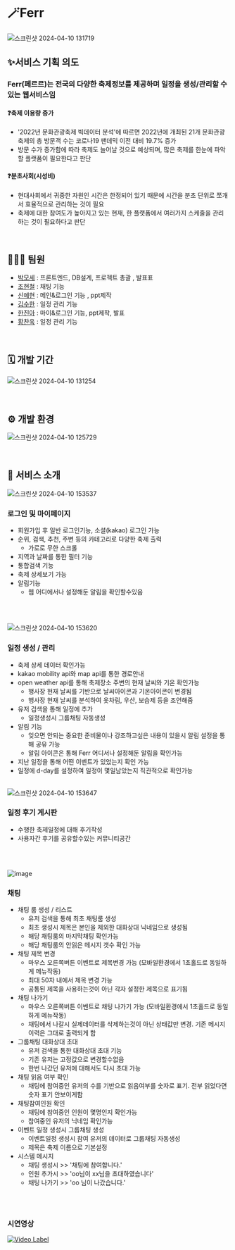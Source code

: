 # 🪄Ferr
![스크린샷 2024-04-10 131719](https://github.com/whguscjf22/test-java/assets/154101627/11982c23-3f10-415a-93cd-7374e103cd03)

## ✨서비스 기획 의도
### Ferr(페르르)는 전국의 다양한 축제정보를 제공하며 일정을 생성/관리할 수 있는 웹서비스임
#### ❓축제 이용량 증가
- '2022년 문화관광축제 빅데이터 분석'에 따르면 2022년에 개최된 21개 문화관광축제의 총 방문객 수는 코로나19 팬데믹 이전 대비 19.7% 증가
- 방문 수가 증가함에 따라 축제도 늘어날 것으로 예상되며, 많은 축제를 한눈에 파악할 플랫폼이 필요한다고 판단

#### ❓분초사회(시성비)
- 현대사회에서 귀중한 자원인 시간은 한정되어 있기 때문에 시간을 분초 단위로 쪼개서 효율적으로 관리하는 것이 필요
- 축제에 대한 참여도가 높아지고 있는 현재, 한 플랫폼에서 여러가지 스케줄을 관리하는 것이 필요하다고 판단


<br>

## 👨‍👧‍👧 팀원
- [박모세](https://github.com/m0p4rk) : 프론트엔드, DB설계, 프로젝트 총괄 , 발표표
- [조현철](https://github.com/whguscjf22) : 채팅 기능
- [신예현](https://github.com/yerongshin) :  메인&로그인 기능 , ppt제작
- [김수한](https://github.com/tiger9397) : 일정 관리 기능
- [한진아](https://github.com/jina0625) : 마이&로그인 기능, ppt제작, 발표
- [황찬욱](https://github.com/ghkd1330) : 일정 관리 기능

<br>

## 🗓 개발 기간
![스크린샷 2024-04-10 131254](https://github.com/whguscjf22/test-java/assets/154101627/a848e43b-8019-4448-b2da-f25d93f86ea0)


<br>

## ⚙ 개발 환경
![스크린샷 2024-04-10 125729](https://github.com/whguscjf22/test-java/assets/154101627/1cbfb669-0306-4972-8306-8977e9d94fcc)




<br>

## 🧬 서비스 소개
![스크린샷 2024-04-10 153537](https://github.com/whguscjf22/test-java/assets/154101627/1059a9d2-8d26-4d6f-bc9f-fadafccdc659)


### 로그인 및 마이페이지

- 회원가입 후 일반 로그인기능, 소셜(kakao) 로그인 가능
- 순위, 검색, 추천, 주변 등의 카테고리로 다양한 축제 출력
  - 가로로 무한 스크롤
- 지역과 날짜를 통한 필터 기능
- 통합검색 기능
- 축제 상세보기 가능
- 알림기능
  - 웹 어디에서나 설정해둔 알림을 확인할수있음

<br><br>

![스크린샷 2024-04-10 153620](https://github.com/whguscjf22/test-java/assets/154101627/7ac238d0-3a8a-4075-8251-c00f9e79cca7)



### 일정 생성 / 관리

- 축제 상세 데이터 확인가능
- kakao mobility api와 map api를 통한 경로안내
- open weather api를 통해 축제장소 주변의 현재 날씨와 기온 확인가능
  - 행사장 현재 날씨를 기반으로 날씨아이콘과 기온아이콘이 변경됨
  - 행사장 현재 날씨를 분석하여 옷차림, 우산, 보습제 등을 조언해줌
- 유저 검색을 통해 일정에 추가
  - 일정생성시 그룹채팅 자동생성
- 알림 기능
   - 잊으면 안되는 중요한 준비물이나 강조하고싶은 내용이 있을시 알림 설정을 통해 공유 가능
   - 알림 아이콘은 통해 Ferr 어디서나 설정해둔 알림을 확인가능
- 지난 일정을 통해 어떤 이벤트가 있었는지 확인 가능
- 일정에 d-day를 설정하여 일정이 몇일남았는지 직관적으로 확인가능
<br><br>

![스크린샷 2024-04-10 153647](https://github.com/whguscjf22/test-java/assets/154101627/e5e4f10b-e86f-40f5-ae01-f1e425f218ee)


### 일정 후기 게시판

- 수행한 축제일정에 대해 후기작성
- 사용자간 후기를 공유할수있는 커뮤니티공간
  
 <br><br>

![image](https://github.com/whguscjf22/test-java/assets/154101627/5d593874-1565-489a-9b57-64e1a55b9578)



### 채팅

- 채팅 룸 생성 / 리스트
  - 유저 검색을 통해 최초 채팅룸 생성
  - 최초 생성시 제목은 본인을 제외한 대화상대 닉네임으로 생성됨
  - 해당 채팅룸의 마지막채팅 확인가능
  - 해당 채팅룸의 안읽은 메시지 갯수 확인 가능
- 채팅 제목 변경
  - 마우스 오른쪽버튼 이벤트로 제목변경 가능 (모바일환경에서 1초홀드로 동일하게 메뉴작동)
  - 최대 50자 내에서 제목 변경 가능
  - 공통된 제목을 사용하는것이 아닌 각자 설정한 제목으로 표기됨
- 채팅 나가기
  - 마우스 오른쪽버튼 이벤트로 채팅 나가기 가능 (모바일환경에서 1초홀드로 동일하게 메뉴작동)
  - 채팅에서 나갈시 실제데이터를 삭제하는것이 아닌 상태값만 변경. 기존 메시지 이력은 그대로 출력되게 함
- 그룹채팅 대화상대 초대
  - 유저 검색을 통한 대화상대 초대 기능
  - 기존 유저는 고정값으로 변경할수없음
  - 한번 나갔던 유저에 대해서도 다시 초대 가능
- 채팅 읽음 여부 확인
  - 채팅에 참여중인 유저의 수를 기반으로 읽음여부를 숫자로 표기. 전부 읽었다면 숫자 표기 안보이게함
- 채팅참여인원 확인
  - 채팅에 참여중인 인원이 몇명인지 확인가능
  - 참여중인 유저의 닉네임 확인가능
- 이벤트 일정 생성시 그룹채팅 생성
  - 이벤트일정 생성시 참여 유저의 데이터로 그룹채팅 자동생성
  - 제목은 축제 이름으로 기본설정
- 시스템 메시지
  - 채팅 생성시 >> '채팅에 참여합니다.'
  - 인원 추가시 >> 'oo님이 xx님을 초대하였습니다'
  - 채팅 나가기 >> 'oo 님이 나갔습니다.'



<br><br>

### 시연영상
[![Video Label](https://github.com/whguscjf22/test-java/assets/154101627/afe62b86-0a26-436b-bce8-c728ad27edcf)](https://youtu.be/8p8YbejgVEo?si=35WCzYolSSdGAjSD)


<br>

